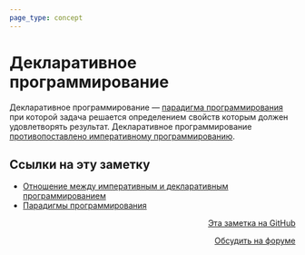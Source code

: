 ```yaml
---
page_type: concept
---
```

# Декларативное программирование

Декларативное программирование — [парадигма программирования](20221029163225.md) при которой задача решается определением свойств которым должен удовлетворять результат. Декларативное программирование [противопоставлено императивному программированию](20221029163907.md).


## Ссылки на эту заметку

* [Отношение между императивным и декларативным программированием](20221029163907.md)
* [Парадигмы программирования](20221029163225.md)


<p v-pre style="text-align: right">
  <a href="https://github.com/Kverde/algorithms/blob/main/source/20221029163214.md" target="_blank">
  Эта заметка на GitHub
  </a>
</p>



<p v-pre style="text-align: right">
  <a href="https://discourse.comtext.space/new-topic?title=%D0%94%D0%B5%D0%BA%D0%BB%D0%B0%D1%80%D0%B0%D1%82%D0%B8%D0%B2%D0%BD%D0%BE%D0%B5%20%D0%BF%D1%80%D0%BE%D0%B3%D1%80%D0%B0%D0%BC%D0%BC%D0%B8%D1%80%D0%BE%D0%B2%D0%B0%D0%BD%D0%B8%D0%B5&body=&category=algorithm" target="_blank">
  Обсудить на форуме
  </a>
</p>
